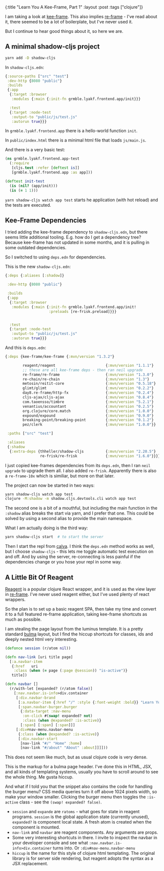 {:title "Learn You A Kee-Frame, Part 1"
 :layout :post
 :tags  ["clojure"]}

I am taking a look at [kee-frame][keeframe].  This also implies 
[re-frame][reframe] - I've read about it, there seemed to be a lot of boilerplate, but I've never used it.

But I continue to hear good things about it, so here we are.


## A minimal shadow-cljs project

```bash
yarn add -D shadow-cljs
```

In `shadow-cljs.edn`:
```clojure
{:source-paths ["src" "test"]
 :dev-http {8080 "public"}
 :builds
 {:app
  {:target :browser
   :modules {:main {:init-fn grmble.lyakf.frontend.app/init}}}

  :test
  {:target :node-test
   :output-to "public/js/test.js"
   :autorun true}}}
```

In `grmble.lyakf.frontend.app` there is a hello-world function `init`.

In `public/index.html` there is a minimal html file that loads `js/main.js`.

And there is a very basic test:

```clojure
(ns grmble.lyakf.frontend.app-test
  (:require
   [cljs.test :refer [deftest is]]
   [grmble.lyakf.frontend.app :as app]))

(deftest init-test
  (is (nil? (app/init)))
  (is (= 1 1)))
```

`yarn shadow-cljs watch app test` starts he application (with hot reload)
and the tests are executed.


## Kee-Frame Dependencies

I tried adding the kee-frame dependency to `shadow-cljs.edn`,
but there seems little additional tooling.  E.g. how do
I get a dependency tree?  Because kee-frame has not updated
in some months, and it is pulling in some outdated dependencies.

So I switched to using `deps.edn` for dependencies.

This is the new `shadow-cljs.edn`:
```clojure
{:deps {:aliases [:shadow]}

 :dev-http {8080 "public"}

 :builds
 {:app
  {:target :browser
   :modules {:main {:init-fn grmble.lyakf.frontend.app/init!
                    :preloads [re-frisk.preload]}}}


  :test
  {:target :node-test
   :output-to "public/js/test.js"
   :autorun true}}}
```

And this is `deps.edn`:
```clojure
{:deps {kee-frame/kee-frame {:mvn/version "1.3.2"}

        reagent/reagent                       {:mvn/version "1.1.1"}
        ;; these are all kee-frame deps - then ran neil upgrade
        re-frame/re-frame                     {:mvn/version "1.3.0"}
        re-chain/re-chain                     {:mvn/version "1.3"}
        metosin/reitit-core                   {:mvn/version "0.5.18"}
        glimt/glimt                           {:mvn/version "0.2.2"}
        day8.re-frame/http-fx                 {:mvn/version "0.2.4"}
        cljs-ajax/cljs-ajax                   {:mvn/version "0.8.4"}
        com.taoensso/timbre                   {:mvn/version "5.2.1"}
        venantius/accountant                  {:mvn/version "0.2.5"}
        org.clojure/core.match                {:mvn/version "1.0.0"}
        expound/expound                       {:mvn/version "0.9.0"}
        breaking-point/breaking-point         {:mvn/version "0.1.2"}
        pez/clerk                             {:mvn/version "1.0.0"}}

 :paths ["src" "test"]

 :aliases
 {:shadow
  {:extra-deps {thheller/shadow-cljs          {:mvn/version "2.20.5"}
                re-frisk/re-frisk             {:mvn/version "1.6.0"}}}}}
```

I just copied kee-frames dependencies from its `deps.edn`,
then I ran `neil upgrade` to upgrade them all.  I also
added `re-frisk`. Apparently there is also a `re-frame-10x` 
which is similiar, but more on that later.

The project can now be started in two ways:

```bash
yarn shadow-cljs watch app test
clojure -M:shadow -m shadow.cljs.devtools.cli watch app test
```

The second one is a bit of a mouthful, but including the
main function in the `:shadow` alias breaks the start via
yarn, and I prefer that one.  This could be solved
by using a second alias to provide the main namespace.

What I am actually doing is the third way:

```bash
yarn shadow-cljs start  # to start the server
```

Then I start the repl from [calva][calva].  I think the `deps.edn`
method works as well, but I choose `shadow-cljs` - this lets
me toggle automatic test execution on and off.  And by using the
server, re-connecting is less painful if the dependencies change
or you hose your repl in some way.


## A Little Bit Of Reagent

[Reagent][reagent] is a popular clojure React wrapper,
and it is used as the view layer in [re-frame][reframe].
I've never used reagent either, but I've used plenty
of react wrappers.

So the plan is to set up a basic reagent SPA, then
take my time and convert it to a full featured
re-frame application, taking kee-frame shortcuts as
much as possible.

I am stealing the page layout from the luminus
template.  It is a pretty standard [bulma][bulma]
layout, but I find the hiccup shortcuts 
for classes, ids and deeply nested html
very interesting.


```clojure
(defonce session (r/atom nil))

(defn nav-link [uri title page]
  [:a.navbar-item
   {:href   uri
    :class (when (= page (:page @session)) "is-active")}
   title])

(defn navbar []
  (r/with-let [expanded? (r/atom false)]
    [:nav.navbar.is-info>div.container
     [:div.navbar-brand
      [:a.navbar-item {:href "/" :style {:font-weight :bold}} "Learn You A Kee-Frame"]
      [:span.navbar-burger.burger
       {:data-target :nav-menu
        :on-click #(swap! expanded? not)
        :class (when @expanded? :is-active)}
       [:span] [:span] [:span]]]
     [:div#nav-menu.navbar-menu
      {:class (when @expanded? :is-active)}
      [:div.navbar-start
       [nav-link "#/" "Home" :home]
       [nav-link "#/about" "About" :about]]]]))
```

This does not seem like much, but as usual clojure code is very dense.

This is the markup for a bulma page header.  I've done this in
HTML, JSX, and all kinds of templating systems, usually you have to scroll
around to see the whole thing.  Me gusta hiccup.

And what if I told you that the snippet also contains the code
for handling the burger menu?  CSS media queries turn it off above
1024 pixels width, so make your window smaller. 
Clicking the burger menu then toggles the `:is-active` class - 
see the `(swap! expanded? false)`.

* `session` and `expande` are `ratoms` - what goes for state in reagent
  programs.  `session` is the global application state (currently unused),
  `expanded?` is component local state.  A fresh atom is created when
  the component is mounted.
* `nav-link` and `navbar` are reagent components.  Any arguments are props.
* Some very interesting shortcuts in there.  I invite to inspect
  the navbar in your developer console and see what `:nav.navbar.is-info>div.container`
  turns into.  Or `:div#nav-menu.navbar-menu`
* `hiccup` is the name for this style of clojure html templating.
  The original library is for server side rendering, but
  reagent adopts the syntax as a JSX replacement.


[reagent]: https://reagent-project.github.io/
[reframe]: https://day8.github.io/re-frame/re-frame/
[keeframe]: https://github.com/ingesolvoll/kee-frame
[bulma]: https://bulma.io/
[calva]: https://calva.io/
